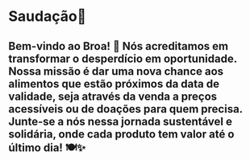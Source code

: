 <h1 align="left">Saudação👋</h1>

###

<h2 align="left">Bem-vindo ao Broa! 🌱 Nós acreditamos em transformar o desperdício em oportunidade. Nossa missão é dar uma nova chance aos alimentos que estão próximos da data de validade, seja através da venda a preços acessíveis ou de doações para quem precisa. Junte-se a nós nessa jornada sustentável e solidária, onde cada produto tem valor até o último dia! 🍽️✨</h2>

###
